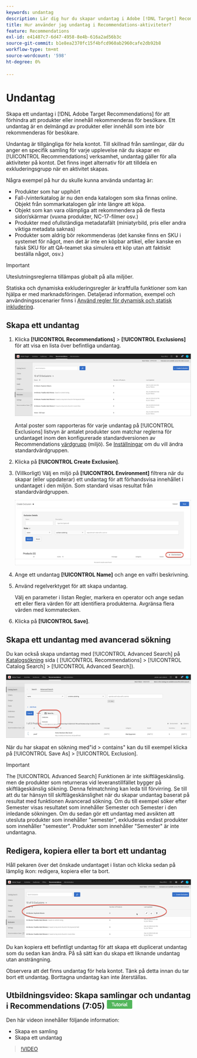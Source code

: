 ```yaml
---
keywords: undantag
description: Lär dig hur du skapar undantag i Adobe [!DNL Target] Recommendations för att förhindra att produkter eller innehåll rekommenderas för besökare.
title: Hur använder jag undantag i Recommendations-aktiviteter?
feature: Recommendations
exl-id: e41487c7-6d47-4958-8e4b-616a2ad56b3c
source-git-commit: b1e8ea2370fc15f4bfcd960ab2960cafe2db92b8
workflow-type: tm+mt
source-wordcount: '598'
ht-degree: 0%

---
```


# Undantag

Skapa ett undantag i [!DNL Adobe Target Recommendations] för att förhindra att produkter eller innehåll rekommenderas för besökare. Ett undantag är en delmängd av produkter eller innehåll som inte bör rekommenderas för besökare.

Undantag är tillgängliga för hela kontot. Till skillnad från samlingar, där du anger en specifik samling för varje upplevelse när du skapar en [!UICONTROL Recommendations] verksamhet, undantag gäller för alla aktiviteter på kontot. Det finns inget alternativ för att tilldela en exkluderingsgrupp när en aktivitet skapas.

Några exempel på hur du skulle kunna använda undantag är:

* Produkter som har upphört
* Fall-/vinterkatalog är nu den enda katalogen som ska finnas online. Objekt från sommarkatalogen går inte längre att köpa.
* Objekt som kan vara olämpliga att rekommendera på de flesta sidor/skärmar (vuxna produkter, NC-17-filmer osv.)
* Produkter med ofullständiga metadatafält (miniatyrbild, pris eller andra viktiga metadata saknas)
* Produkter som aldrig bör rekommenderas (det kanske finns en SKU i systemet för något, men det är inte en köpbar artikel, eller kanske en falsk SKU för att QA-teamet ska simulera ett köp utan att faktiskt beställa något, osv.)

>[!IMPORTANT]
>
>Uteslutningsreglerna tillämpas globalt på alla miljöer.
>
>Statiska och dynamiska exkluderingsregler är kraftfulla funktioner som kan hjälpa er med marknadsföringen. Detaljerad information, exempel och användningsscenarier finns i [Använd regler för dynamisk och statisk inkludering](/help/main/c-recommendations/c-algorithms/use-dynamic-and-static-inclusion-rules.md#concept_4CB5C0FA705D4E449BD0B37B3D987F9F).

## Skapa ett undantag

1. Klicka **[!UICONTROL Recommendations]** > **[!UICONTROL Exclusions]** för att visa en lista över befintliga undantag.

   ![](assets/exclusions_list.png)

   Antal poster som rapporteras för varje undantag på [!UICONTROL Exclusions] listvyn är antalet produkter som matchar reglerna för undantaget inom den konfigurerade standardversionen av Recommendations [värdgrupp](/help/main/administrating-target/hosts.md) (miljö). Se [Inställningar](https://developer.adobe.com/target/implement/recommendations/) om du vill ändra standardvärdgruppen.

1. Klicka på **[!UICONTROL Create Exclusion]**.

1. (Villkorligt) Välj en miljö på **[!UICONTROL Environment]** filtrera när du skapar (eller uppdaterar) ett undantag för att förhandsvisa innehållet i undantaget i den miljön. Som standard visas resultat från standardvärdgruppen.

   ![Skapa undantag](/help/main/c-recommendations/c-products/assets/CreateExclusion.png)

1. Ange ett undantag **[!UICONTROL Name]** och ange en valfri beskrivning.

1. Använd regelverktyget för att skapa undantag.

   Välj en parameter i listan Regler, markera en operator och ange sedan ett eller flera värden för att identifiera produkterna. Avgränsa flera värden med kommatecken.

1. Klicka på **[!UICONTROL Save]**.

## Skapa ett undantag med avancerad sökning

Du kan också skapa undantag med [!UICONTROL Advanced Search] på [Katalogsökning](/help/main/c-recommendations/c-products/catalog-search.md#save-as) sida ( [!UICONTROL Recommendations] > [!UICONTROL Catalog Search] > [!UICONTROL Advanced Search]).

![Dialogrutan Spara som](/help/main/c-recommendations/c-products/assets/save-as.png)

När du har skapat en sökning med&quot;id > contains&quot; kan du till exempel klicka på [!UICONTROL Save As] > [!UICONTROL Exclusion].

>[!IMPORTANT]
>
>The [!UICONTROL Advanced Search] Funktionen är inte skiftlägeskänslig. men de produkter som returneras vid leveranstillfället bygger på skiftlägeskänslig sökning. Denna felmatchning kan leda till förvirring. Se till att du tar hänsyn till skiftlägeskänslighet när du skapar undantag baserat på resultat med funktionen Avancerad sökning. Om du till exempel söker efter Semester visas resultatet som innehåller Semester och Semester i den inledande sökningen. Om du sedan gör ett undantag med avsikten att utesluta produkter som innehåller &quot;semester&quot;, exkluderas endast produkter som innehåller &quot;semester&quot;. Produkter som innehåller &quot;Semester&quot; är inte undantagna.

## Redigera, kopiera eller ta bort ett undantag

Håll pekaren över det önskade undantaget i listan och klicka sedan på lämplig ikon: redigera, kopiera eller ta bort.

![Hovringsikoner för ett undantag](/help/main/c-recommendations/c-products/assets/hover-exclusions.png)

Du kan kopiera ett befintligt undantag för att skapa ett duplicerat undantag som du sedan kan ändra. På så sätt kan du skapa ett liknande undantag utan ansträngning.

Observera att det finns undantag för hela kontot. Tänk på detta innan du tar bort ett undantag. Borttagna undantag kan inte återställas.

## Utbildningsvideo: Skapa samlingar och undantag i Recommendations (7:05) ![Självstudiemärke](/help/main/assets/tutorial.png)

Den här videon innehåller följande information:

* Skapa en samling
* Skapa ett undantag

>[!VIDEO](https://video.tv.adobe.com/v/27689)
